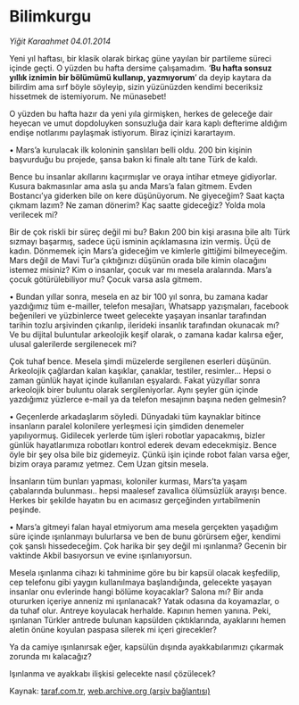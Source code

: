 # Bilimkurgu

*Yiğit Karaahmet 04.01.2014*

<div class="yazi"><p>Yeni yıl haftası, bir klasik olarak birkaç güne yayılan bir partileme süreci içinde geçti. O yüzden bu hafta dersime çalışamadım. ‘<b>Bu hafta sonsuz yıllık iznimin bir bölümümü kullanıp, yazmıyorum</b>’<b> </b>da deyip kaytara da bilirdim ama sırf böyle söyleyip, sizin yüzünüzden kendimi beceriksiz hissetmek de istemiyorum. Ne münasebet! </p>
<p>O yüzden bu hafta hazır da yeni yıla girmişken, herkes de geleceğe dair heyecan ve umut dopdoluyken sonsuzluğa dair kara kaplı defterime aldığım endişe notlarımı paylaşmak istiyorum. Biraz içinizi karartayım. </p>
<p>• Mars’a kurulacak ilk koloninin şanslıları belli oldu. 200 bin kişinin başvurduğu bu projede, şansa bakın ki finale altı tane Türk de kaldı. </p>
<p>Bence bu insanlar akıllarını kaçırmışlar ve oraya intihar etmeye gidiyorlar. Kusura bakmasınlar ama asla şu anda Mars’a falan gitmem. Evden Bostancı’ya giderken bile on kere düşünüyorum. Ne giyeceğim? Saat kaçta çıkmam lazım? Ne zaman dönerim? Kaç saatte gideceğiz? Yolda mola verilecek mi?</p>
<p>Bir de çok riskli bir süreç değil mi bu? Bakın 200 bin kişi arasına bile altı Türk sızmayı başarmış, sadece üçü isminin açıklamasına izin vermiş. Üçü de kadın. Dönmemek için Mars’a gideceğim ve kimlerle gittiğimi bilmeyeceğim. Mars değil de Mavi Tur’a çıktığınızı düşünün orada bile kimin olacağını istemez misiniz? Kim o insanlar, çocuk var mı mesela aralarında. Mars’a çocuk götürülebiliyor mu? Çocuk varsa asla gitmem. </p>
<p>• Bundan yıllar sonra, mesela en az bir 100 yıl sonra, bu zamana kadar yazdığımız tüm e-mailler, telefon mesajları, Whatsapp yazışmaları, facebook beğenileri ve yüzbinlerce tweet gelecekte yaşayan insanlar tarafından tarihin tozlu arşivinden çıkarılıp, ilerideki insanlık tarafından okunacak mı? Ve bu dijital buluntular arkeolojik keşif olarak, o zamana kadar kalırsa eğer, ulusal galerilerde sergilenecek mi? </p>
<p>Çok tuhaf bence. Mesela şimdi müzelerde sergilenen eserleri düşünün. Arkeolojik çağlardan kalan kaşıklar, çanaklar, testiler, resimler... Hepsi o zaman günlük hayat içinde kullanılan eşyalardı. Fakat yüzyıllar sonra arkeolojik birer buluntu olarak sergileniyorlar. Aynı şeyler gün içinde yazdığımız yüzlerce e-mail ya da telefon mesajının başına neden gelmesin?</p>
<p>• Geçenlerde arkadaşlarım söyledi. Dünyadaki tüm kaynaklar bitince insanların paralel kolonilere yerleşmesi için şimdiden denemeler yapılıyormuş. Gidilecek yerlerde tüm işleri robotlar yapacakmış, bizler günlük hayatlarımıza robotları kontrol ederek devam edecekmişiz. Bence öyle bir şey olsa bile biz gidemeyiz. Çünkü işin içinde robot falan varsa eğer, bizim oraya paramız yetmez. Cem Uzan gitsin mesela. </p>
<p>İnsanların tüm bunları yapması, koloniler kurması, Mars’ta yaşam çabalarında bulunması.. hepsi maalesef zavallıca ölümsüzlük arayışı bence. Herkes bir şekilde hayatın bu en acımasız gerçeğinden yırtabilmenin peşinde. </p>
<p>• Mars’a gitmeyi falan hayal etmiyorum ama mesela gerçekten yaşadığım süre içinde ışınlanmayı bulurlarsa ve ben de bunu görürsem eğer, kendimi çok şanslı hissedeceğim. Çok harika bir şey değil mi ışınlanma? Gecenin bir vaktinde Akbil basıyorsun ve evine ışınlanıyorsun. </p>
<p>Mesela ışınlanma cihazı  ki tahminime göre bu bir kapsül olacak  keşfedilip, cep telefonu gibi yaygın kullanılmaya başlandığında, gelecekte yaşayan insanlar onu evlerinde hangi bölüme koyacaklar? Salona mı? Bir anda otururken içeriye anneniz mi ışınlanacak? Yatak odasına da koyamazlar, o da tuhaf olur. Antreye koyulacak herhalde. Kapının hemen yanına. Peki, ışınlanan Türkler antrede bulunan kapsülden çıktıklarında, ayaklarını hemen aletin önüne koyulan paspasa silerek mi içeri girecekler? </p>
<p>Ya da camiye ışınlanırsak eğer, kapsülün dışında ayakkabılarımızı çıkarmak zorunda mı kalacağız? </p>
<p>Işınlanma ve ayakkabı ilişkisi gelecekte nasıl çözülecek?</p>
</div>

Kaynak: [taraf.com.tr](http://www.taraf.com.tr:80/yigit-karaahmet/makale-bilimkurgu.htm), [web.archive.org (arşiv bağlantısı)](http://web.archive.org/web/20140106232235/http://www.taraf.com.tr:80/yigit-karaahmet/makale-bilimkurgu.htm)
